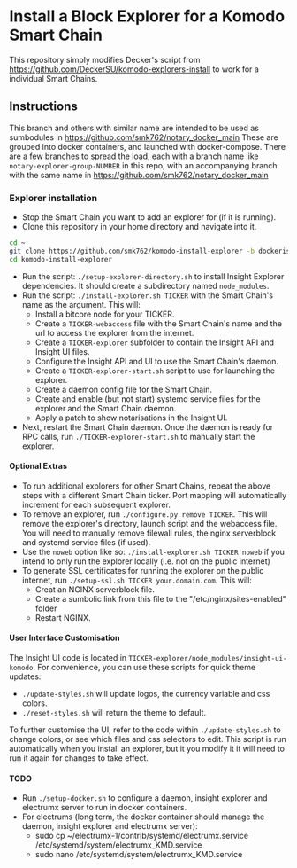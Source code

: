 # Install a Block Explorer for a Komodo Smart Chain

This repository simply modifies Decker's script from https://github.com/DeckerSU/komodo-explorers-install to work for a individual Smart Chains.


## Instructions

This branch and others with similar name are intended to be used as sumbodules in https://github.com/smk762/notary_docker_main
These are grouped into docker containers, and launched with docker-compose.
There are a few branches to spread the load, each with a branch name like `notary-explorer-group-NUMBER` in this repo, with an accompanying branch with the same name in https://github.com/smk762/notary_docker_main

### Explorer installation

- Stop the Smart Chain you want to add an explorer for (if it is running).
- Clone this repository in your home directory and navigate into it.

```bash
cd ~
git clone https://github.com/smk762/komodo-install-explorer -b dockerised
cd komodo-install-explorer
```

- Run the script: `./setup-explorer-directory.sh` to install Insight Explorer dependencies. It should create a subdirectory named `node_modules`.
- Run the script: `./install-explorer.sh TICKER` with the Smart Chain's name as the argument. This will:
  - Install a bitcore node for your TICKER.
  - Create a `TICKER-webaccess` file with the Smart Chain's name and the url to access the explorer from the internet. 
  - Create a `TICKER-explorer` subfolder to contain the Insight API and Insight UI files.
  - Configure the Insight API and UI to use the Smart Chain's daemon.
  - Create a `TICKER-explorer-start.sh` script to use for launching the explorer.
  - Create a daemon config file for the Smart Chain.
  - Create and enable (but not start) systemd service files for the explorer and the Smart Chain daemon.
  - Apply a patch to show notarisations in the Insight UI.
- Next, restart the Smart Chain daemon. Once the daemon is ready for RPC calls, run `./TICKER-explorer-start.sh` to manually start the explorer.


#### Optional Extras

- To run additional explorers for other Smart Chains, repeat the above steps with a different Smart Chain ticker. Port mapping will automatically increment for each subsequent explorer.
- To remove an explorer, run `./configure.py remove TICKER`. This will remove the explorer's directory, launch script and the webaccess file. You will need to manually remove filewall rules, the nginx serverblock and systemd service files (if used).
- Use the `noweb` option like so: `./install-explorer.sh TICKER noweb` if you intend to only run the explorer locally (i.e. not on the public internet)
- To generate SSL certificates for running the explorer on the public internet, run `./setup-ssl.sh TICKER your.domain.com`. This will:
  - Creat an NGINX serverblock file.
  - Create a sumbolic link from this file to the "/etc/nginx/sites-enabled" folder
  - Restart NGINX.

#### User Interface Customisation

The Insight UI code is located in `TICKER-explorer/node_modules/insight-ui-komodo`.
For convenience, you can use these scripts for quick theme updates:
- `./update-styles.sh` will update logos, the currency variable and css colors.
- `./reset-styles.sh` will return the theme to default.

To further customise the UI, refer to the code within `./update-styles.sh` to change colors, or see which files and css selectors to edit. This script is run automatically when you install an explorer, but it you modify it it will need to run it again for changes to take effect.

#### TODO
- Run `./setup-docker.sh` to configure a daemon, insight explorer and electrumx server to run in docker containers.
- For electrums (long term, the docker container should manage the daemon, insight explorer and electrumx server):
  - sudo cp ~/electrumx-1/contrib/systemd/electrumx.service /etc/systemd/system/electrumx_KMD.service
  - sudo nano /etc/systemd/system/electrumx_KMD.service

